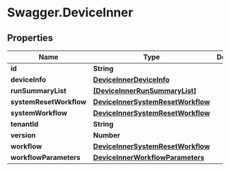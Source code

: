 # Swagger.DeviceInner

## Properties
Name | Type | Description | Notes
------------ | ------------- | ------------- | -------------
**id** | **String** |  | [optional] 
**deviceInfo** | [**DeviceInnerDeviceInfo**](DeviceInnerDeviceInfo.md) |  | [optional] 
**runSummaryList** | [**[DeviceInnerRunSummaryList]**](DeviceInnerRunSummaryList.md) |  | [optional] 
**systemResetWorkflow** | [**DeviceInnerSystemResetWorkflow**](DeviceInnerSystemResetWorkflow.md) |  | [optional] 
**systemWorkflow** | [**DeviceInnerSystemResetWorkflow**](DeviceInnerSystemResetWorkflow.md) |  | [optional] 
**tenantId** | **String** |  | [optional] 
**version** | **Number** |  | [optional] 
**workflow** | [**DeviceInnerSystemResetWorkflow**](DeviceInnerSystemResetWorkflow.md) |  | [optional] 
**workflowParameters** | [**DeviceInnerWorkflowParameters**](DeviceInnerWorkflowParameters.md) |  | [optional] 


